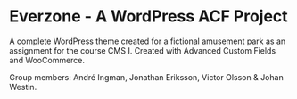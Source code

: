 # Everzone - A WordPress ACF Project
A complete WordPress theme created for a fictional amusement park as an assignment for the course CMS I. Created with Advanced Custom Fields and WooCommerce.

Group members: André Ingman, Jonathan Eriksson, Victor Olsson & Johan Westin.
